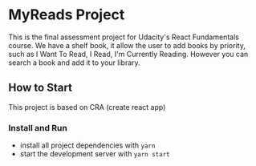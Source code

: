 # MyReads Project

This is the final assessment project for Udacity's React Fundamentals course. 
We have a shelf book, it allow the user to add books by priority, such as
I Want To Read, I Read, I'm Currently Reading.
However you can search a book and add it to your library.

## How to Start
This project is based on CRA (create react app)

### Install and Run
* install all project dependencies with `yarn`
* start the development server with `yarn start`

